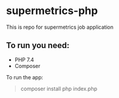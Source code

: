 # supermetrics-php
This is repo for supermetrics job application

## To run you need:
 - PHP 7.4
 - Composer

To run the app:
>composer install
>php index.php
